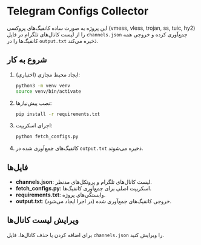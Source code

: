 # Telegram Configs Collector

این پروژه به صورت ساده کانفیگ‌های پروکسی (vmess, vless, trojan, ss, tuic, hy2) را از لیست کانال‌های تلگرام در فایل `channels.json` جمع‌آوری کرده و خروجی همه کانفیگ‌ها را در `output.txt` ذخیره می‌کند.

## شروع به کار

1. ایجاد محیط مجازی (اختیاری):
   ```bash
   python3 -m venv venv
   source venv/bin/activate
   ```
2. نصب پیش‌نیازها:
   ```bash
   pip install -r requirements.txt
   ```
3. اجرای اسکریپت:
   ```bash
   python fetch_configs.py
   ```
4. کانفیگ‌های جمع‌آوری شده در `output.txt` ذخیره می‌شوند.

## فایل‌ها

- **channels.json**: لیست کانال‌های تلگرام و پروتکل‌های مدنظر.
- **fetch_configs.py**: اسکریپت اصلی برای جمع‌آوری کانفیگ‌ها.
- **requirements.txt**: وابستگی‌های پروژه.
- **output.txt**: خروجی کانفیگ‌های جمع‌آوری شده (در اجرا ایجاد می‌شود).

## ویرایش لیست کانال‌ها

برای اضافه کردن یا حذف کانال‌ها، فایل `channels.json` را ویرایش کنید.
